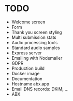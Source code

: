 # TODO
- Welcome screen
- Form
- Thank you screen styling
- Multi submission stats
- Audio processing tools
- Standard audio samples
- Express server
- Emailing with Nodemailer
- GDPR
- Production build
- Docker image
- Documentation
- Hostname abx.app
- Email DNS records: DKIM, ...
- ABX
